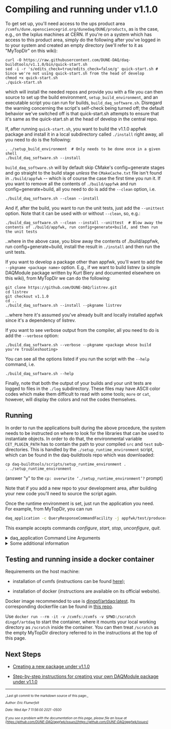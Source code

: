 # Compiling and running under v1.1.0
To get set up, you'll need access to the ups product area `/cvmfs/dune.opensciencegrid.org/dunedaq/DUNE/products`, as is the case, e.g., on the lxplus machines at CERN. If you're on a system which has access to this product area, simply do the following after you've logged in to your system and created an empty directory (we'll refer to it as "MyTopDir" on this wiki):
```
curl -O https://raw.githubusercontent.com/DUNE-DAQ/daq-buildtools/v1.1.0/bin/quick-start.sh
sed -i -r 's/edits_check=true/edits_check=false/g' quick-start.sh # Since we're not using quick-start.sh from the head of develop
chmod +x quick-start.sh
./quick-start.sh
```
which will install the needed repos and provide you with a file you can then source to set up the build environment, `setup_build_environment`, and an executable script you can run for builds, `build_daq_software.sh`. Disregard the warning concerning the script's self-check being turned off; the default behavior we've switched off is that quick-start.sh attempts to ensure that it's same as the quick-start.sh at the head of develop in the central repo. 

If, after running `quick-start.sh`, you want to build the v1.1.0 appfwk package and install it in a local subdirectory called `./install` right away, all you need to do is the following:
```
. ./setup_build_environment  # Only needs to be done once in a given shell
./build_daq_software.sh --install
```
`build_daq_software.sh` will by default skip CMake's config+generate stages and go straight to the build stage _unless_ the `CMakeCache.txt` file isn't found in `./build/appfwk` -- which is of course the case the first time you run it. If you want to remove all the contents of `./build/appfwk` and run config+generate+build, all you need to do is add the `--clean` option, i.e.
```
./build_daq_software.sh --clean --install
```
And if, after the build, you want to run the unit tests, just add the `--unittest` option. Note that it can be used with or without `--clean`, so, e.g.:
```
./build_daq_software.sh --clean --install --unittest  # Blow away the contents of ./build/appfwk, run config+generate+build, and then run the unit tests
```
..where in the above case, you blow away the contents of ./build/appfwk,  run config+generate+build, install the result in `./install` and then run the unit tests.

If you want to develop a package other than appfwk, you'll want to add the `--pkgname <package name>` option. E.g., if we want to build listrev (a simple DAQModule package written by Kurt Biery and documented elsewhere on this wiki), from MyTopDir we can do the following:
```
git clone https://github.com/DUNE-DAQ/listrev.git
cd listrev
git checkout v1.1.0
cd ..
./build_daq_software.sh --install --pkgname listrev
```
...where here it's assumed you've already built and locally installed appfwk since it's a dependency of listrev. 

If you want to see verbose output from the compiler, all you need to do is add the `--verbose` option:
```
./build_daq_software.sh --verbose --pkgname <package whose build you're troubleshooting>
```

You can see all the options listed if you run the script with the `--help` command, i.e.
```
./build_daq_software.sh --help
```
Finally, note that both the output of your builds and your unit tests are logged to files in the `./log` subdirectory. These files may have ASCII color codes which make them difficult to read with some tools; `more` or `cat`, however, will display the colors and not the codes themselves. 

</details>

## Running
In order to run the applications built during the above procedure, the system needs to be instructed on where to look for the libraries that can be used to instantiate objects. 
In order to do that, the environmental variable `CET_PLUGIN_PATH` has to contain the path to your compiled `src` and `test` sub-directories. This is handled by the `./setup_runtime_environment` script, which can be found in the daq-buildtools repo which was downloaded: 
```
cp daq-buildtools/scripts/setup_runtime_environment . 
. ./setup_runtime_environment
```
(answer "y" to the `cp: overwrite ‘./setup_runtime_environment’?` prompt)

Note that if you add a new repo to your development area, after building your new code you'll need to source the script again. 

Once the runtime environment is set, just run the application you need.  
For example, from MyTopDir, you can run 
```bash
daq_application -c QueryResponseCommandFacility -j appfwk/test/producer_consumer_dynamic_test.json
```

This example accepts commands _configure_, _start_, _stop_, _unconfigure_, _quit_.

<details><summary>daq_application Command Line Arguments</summary>

Use `daq_application --help` to see all of the possible options:
```
$ ./build/appfwk/apps/daq_application --help
./build/appfwk/apps/daq_application known arguments (additional arguments will be stored and passed on):
  -c [ --commandFacility ] arg CommandFacility plugin name
  -m [ --configManager ] arg   ConfigurationManager plugin name
  -s [ --service ] arg         Service plugin(s) to load
  -j [ --configJson ] arg      JSON Application configuration file name
  -h [ --help ]                produce help message
```

</details>

<details><summary>Some additional information</summary>



### TRACE Messages

To enable the sending of TRACE messages to a memory buffer, you can set one of several TRACE environmental variables _before_ running `appfwk/apps/simple_test_app`.  One example is to use a command like `export TRACE_NAME=TRACE`.  (For more details, please see the [TRACE package documentation](https://cdcvs.fnal.gov/redmine/projects/trace/wiki/Wiki). For example, the [Circular Memory Buffer](https://cdcvs.fnal.gov/redmine/projects/trace/wiki/Circular_Memory_Buffer) section in the TRACE Quick Start talks about the env vars that you can use to enable tracing.)

To view the TRACE messages in the memory buffer, you can use the following additional steps:


* [if not done already] `export SPACK_ROOT=<your spack root> ; source $SPACK_ROOT/setup-env.sh`

* [if not done already] `spack load trace`

* `trace_cntl show` or `trace_cntl show | trace_delta -ct 1` (The latter displays the timestamps in human-readable format.  Note that the messages are listed in reverse chronological order in both cases.)

</details>

## Testing and running inside a docker container

Requirements on the host machine:

* installation of cvmfs (instructions can be found [here](https://wiki.dunescience.org/wiki/DUNE_Computing/Access_files_in_CVMFS#Installing_CVMFS_on_your_computer.28s.29));

* installation of docker (instructions are available on its official website).

Docker image recommended to use is [dingpf/artdaq:latest](https://hub.docker.com/repository/docker/dingpf/artdaq). Its corresponding dockerfile can be found in [this repo](https://github.com/dingp/artdaq-docker).

Use `docker run --rm -it -v /cvmfs:/cvmfs -v $PWD:/scratch dingpf/artdaq` to start the container, where it mounts your local working directory as `/scratch` inside the container. You can then treat `/scratch` as the empty MyTopDir directory referred to in the instructions at the top of this page. 

## Next Steps


* [Creating a new package under v1.1.0](Creating-a-new-package-under-v1.1.0.md)

* [Step-by-step instructions for creating your own DAQModule package under v1.1.0](Step-by-step-instructions-for-creating-your-own-DAQModule-package-under-v1.1.0.md)
-----

<font size="1">
_Last git commit to the markdown source of this page:_


_Author: Eric Flumerfelt_

_Date: Wed Apr 7 11:56:00 2021 -0500_

_If you see a problem with the documentation on this page, please file an Issue at [https://github.com/DUNE-DAQ/appfwk/issues](https://github.com/DUNE-DAQ/appfwk/issues)_
</font>
